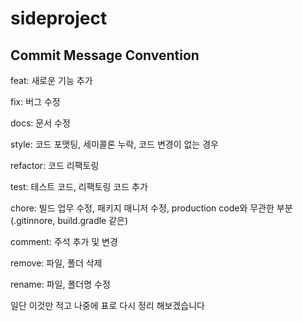 # sideproject
## Commit Message Convention
feat: 새로운 기능 추가

fix: 버그 수정

docs: 문서 수정

style: 코드 포맷팅, 세미콜론 누락, 코드 변경이 없는 경우

refactor: 코드 리팩토링

test: 테스트 코드, 리팩토링 코드 추가

chore: 빌드 업무 수정, 패키지 매니저 수정, production code와 무관한 부분 (.gitinnore, build.gradle 같은)

comment: 주석 추가 및 변경

remove: 파일, 폴더 삭제

rename: 파일, 폴더명 수정

일단 이것만 적고 나중에 표로 다시 정리 해보겠습니다
